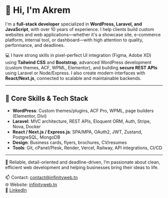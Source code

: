 # 👋 Hi, I'm Akrem

I'm a **full-stack developer** specialized in **WordPress, Laravel, and JavaScript**, with over 10 years of experience. I help clients build custom websites and web applications—whether it's a showcase site, e-commerce platform, internal tool, or dashboard—with high attention to quality, performance, and deadlines.

💻 I have strong skills in pixel-perfect UI integration (Figma, Adobe XD) using **Tailwind CSS** and **Bootstrap**, advanced WordPress development (custom themes, ACF, WPML, Elementor), and building **secure REST APIs** using Laravel or Node/Express. I also create modern interfaces with **React/Next.js**, connected to scalable and maintainable backends.

---

## 🚀 Core Skills & Tech Stack

- **WordPress**: Custom themes/plugins, ACF Pro, WPML, page builders (Elementor, Divi)
- **Laravel**: MVC architecture, REST APIs, Eloquent ORM, Auth, Stripe, Nova, Docker
- **React / Next.js / Express.js**: SPA/MPA, OAuth2, JWT, Zustand, PostgreSQL, MongoDB
- **Design**: Business cards, flyers, brochures, CV/resumes
- **Tools**: Git, cPanel/Plesk, Render, Vercel, Railway, API integrations, CI/CD

---

🎯 Reliable, detail-oriented and deadline-driven, I’m passionate about clean, efficient web development and helping businesses bring their ideas to life.

📫 Contact: [contact@infinityweb.tn](mailto:contact@infinityweb.tn)  
🌐 Website: [infinityweb.tn](https://infinityweb.tn)  
🔗 [LinkedIn](https://www.linkedin.com/in/akr3m/) 
